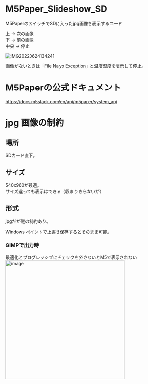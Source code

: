 <!-- @format -->

# M5Paper_Slideshow_SD
M5PaperのスイッチでSDに入ったjpg画像を表示するコード

上 → 次の画像  
下 → 前の画像  
中央 → 停止

![IMG20220624134241](https://user-images.githubusercontent.com/63891531/175464271-c0326cc6-5f05-4ccd-9c8d-d8a0944e3832.jpg)


画像がないときは「File Naiyo Exception」と温度湿度を表示して停止。  


# M5Paperの公式ドキュメント

https://docs.m5stack.com/en/api/m5paper/system_api

# jpg 画像の制約
## 場所
SDカード直下。

## サイズ
540x960が最適。  
サイズ違っても表示はできる（収まりきらないが）

## 形式
jpgだが謎の制約あり。

Windows ペイントで上書き保存するとそのまま可能。

### GIMPで出力時  
最適化とプログレッシブにチェックを外さないとM5で表示されない  
<img width="387" alt="image" src="https://user-images.githubusercontent.com/63891531/175463364-5bda70db-d46b-4529-946e-4c641e8cc308.png">
